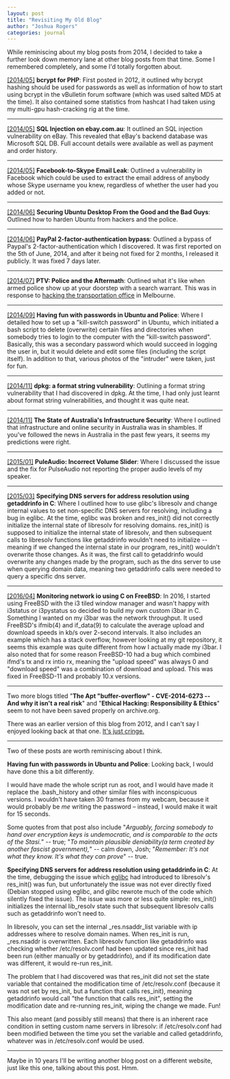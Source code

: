 ```yaml
---
layout: post
title: "Revisiting My Old Blog"
author: "Joshua Rogers"
categories: journal
---
```


While reminiscing about my blog posts from 2014, I decided to take a further look down memory lane at other blog posts from that time. Some I remembered completely, and some I'd totally forgotten about.

[[2014/05]](https://web.archive.org/web/20140529012212/http://blog.internot.info/2014/05/bcrypt-for-php.html) **bcrypt for PHP**: First posted in 2012, it outlined why bcrypt hashing should be used for passwords as well as information of how to start using bcrypt in the vBulletin forum software (which was used salted MD5 at the time). It also contained some statistics from hashcat I had taken using my multi-gpu hash-cracking rig at the time.

---

[[2014/05]](https://web.archive.org/web/20140527220316/http://blog.internot.info/2014/05/sql-injection-on-ebaycomau-subdomain.html) **SQL Injection on ebay.com.au**: It outlined an SQL injection vulnerability on eBay. This revealed that eBay's backend database was Microsoft SQL DB. Full account details were available as well as payment and order history.

---

[[2014/05]](https://web.archive.org/web/20140529012850/http://blog.internot.info/2014/05/facebook-skype-to-email-leak-3000-bounty.html) **Facebook-to-Skype Email Leak**: Outlined a vulnerability in Facebook which could be used to extract the email address of anybody whose Skype username you knew, regardless of whether the user had you added or not.

---

[[2014/06]](https://web.archive.org/web/20141110002053/http://blog.internot.info/2014/06/securing-ubuntu-desktop-from-bad-guys.html) **Securing Ubuntu Desktop From the Good and the Bad Guys**: Outlined how to harden Ubuntu from hackers and the police.

---

[[2014/06]](https://web.archive.org/web/20141016020023/http://blog.internot.info/2014/06/paypals-2-factor-authentication2fa-good.html) **PayPal 2-factor-authentication bypass**: Outlined a bypass of Paypal's 2-factor-authentication which I discovered. It was first reported on the 5th of June, 2014, and after it being not fixed for 2 months, I released it publicly. It was fixed 7 days later.

---

[[2014/07]](https://web.archive.org/web/20140811070231/http://blog.internot.info/2014/07/ptv-police-and-aftermath.html) **PTV: Police and the Aftermath**: Outlined what it's like when armed police show up at your doorstep with a search warrant. This was in response to [hacking the transportation office](http://www.wired.com/2014/01/teen-reported-security-hole) in Melbourne.

---

[[2014/09]](https://web.archive.org/web/20141101215526/http://blog.internot.info/2014/09/having-fun-with-passwords-in-ubuntu-re.html) **Having fun with passwords in Ubuntu and Police**: Where I detailed how to set up a "kill-switch password" in Ubuntu, which initiated a bash script to delete (overwrite) certain files and directories when somebody tries to login to the computer with the "kill-switch password". Basically, this was a secondary password which would succeed in logging the user in, but it would delete and edit some files (including the script itself). In addition to that, various photos of the "intruder" were taken, just for fun.

---

[[2014/11]](https://web.archive.org/web/20141109185045/http://blog.internot.info/2014/11/dpkg-format-string-vulnerability-cve.html ) **dpkg: a format string vulnerability**: Outlining a format string vulnerability that I had discovered in dpkg. At the time, I had only just learnt about format string vulnerabilities, and thought it was quite neat.

---

[[2014/11]](https://web.archive.org/web/20151006091259/http://blog.internot.info/2014/11/the-state-of-australian-infrastructure.html) **The State of Australia's Infrastructure Security**: Where I outlined that infrastructure and online security in Australia was in shambles. If you've followed the news in Australia in the past few years, it seems my predictions were right.

---

[[2015/01]](https://web.archive.org/web/20151005002923/http://blog.internot.info/2015/01/incorrect-volume-in-pulseaudio.html ) **PuleAudio: Incorrect Volume Slider**: Where I discussed the issue and the fix for PulseAudio not reporting the proper audio levels of my speaker.

---

[[2015/03]](https://web.archive.org/web/20151006091336/http://blog.internot.info/2015/03/specifying-dnsns-server-for-address.html) **Specifying DNS servers for address resolution using getaddrinfo in C**: Where I outlined how to use glibc's libresolv and change internal values to set non-specific DNS servers for resolving, including a bug in eglibc. At the time, eglibc was broken and res_init() did not correctly initialize the internal state of libresolv for resolving domains. res_init() is supposed to initialize the internal state of libresolv, and then subsequent calls to libresolv functions like getaddrinfo wouldn't need to initialize -- meaning if we changed the internal state in our program, res_init() wouldn't overwrite those changes. As it was, the first call to getaddrinfo would overwrite any changes made by the program, such as the dns server to use when querying domain data, meaning two getaddrinfo calls were needed to query a specific dns server.

---

[[2016/04]](https://web.archive.org/web/20160709071859/http://blog.internot.info/2016/04/monitoring-network-io-w-download-upload.html) **Monitoring network io using C on FreeBSD**: In 2016, I started using FreeBSD with the i3 tiled window manager and wasn't happy with i3status or i3pystatus so decided to build my own custom i3bar in C. Something I wanted on my i3bar was the network throughput. It used FreeBSD's ifmib(4) and if_data(9) to calculate the average upload and download speeds in kb/s over 2-second intervals. It also includes an example which has a stack overflow, however looking at my git repository, it seems this example was quite different from how I actually made my i3bar. I also noted that for some reason FreeBSD-10 had a bug which combined ifmd's tx and rx intio rx, meaning the "upload speed" was always 0 and "download speed" was a combination of download and upload. This was fixed in FreeBSD-11 and probably 10.x versions.

---

Two more blogs titled "**The Apt "buffer-overflow" - CVE-2014-6273 -- And why it isn't a real risk**" and "**Ethical Hacking: Responsibility & Ethics**" seem to not have been saved properly on archive.org.

There was an earlier version of this blog from 2012, and I can't say I enjoyed looking back at that one. [It's just cringe.](https://web.archive.org/web/20130202013711/http://www.internot.info/blog/)

---

Two of these posts are worth reminiscing about I think.

**Having fun with passwords in Ubuntu and Police**: Looking back, I would have done this a bit differently.

I would have made the whole script run as root, and I would have made it replace the .bash_history and other similar files with inconspicuous versions. I wouldn't have taken 30 frames from my webcam, because it would probably be _me_ writing the password – instead, I would make it wait for 15 seconds.

Some quotes from that post also include "_Arguably, forcing somebody to hand over encryption keys is undemocratic, and is comparable to the acts of the Stasi._" -- true; "_To maintain plausible deniability(a term created by another fascist government),_" -- calm down, Josh; "_Remember: It's not what they know. It's what they can prove_" -- true.

**Specifying DNS servers for address resolution using getaddrinfo in C**: At the time, debugging the issue which [eglibc](https://en.wikipedia.org/wiki/Glibc#Fork_and_variant) had introduced to libresolv's res_init() was fun, but unfortunately the issue was not ever directly fixed (Debian stopped using eglibc, and glibc rewrote much of the code which silently fixed the issue). The issue was more or less quite simple: res_init() initializes the internal lib_resolv state such that subsequent libresolv calls such as getaddrinfo won't need to.

In libresolv, you can set the internal _res.nsaddr_list variable with ip addresses where to resolve domain names. When res_init is run, _res.nsaddr is overwritten. Each libresolv function like getaddrinfo was checking whether /etc/resolv.conf had been updated since res_init had been run (either manually or by getaddrinfo), and if its modification date was different, it would re-run res_init.

The problem that I had discovered was that res_init did not set the state variable that contained the modification time of /etc/resolv.conf (because it was not set by res_init, but a function that calls res_init), meaning getaddrinfo would call "the function that calls res_init", setting the modification date and re-running res_init, wiping the change we made. Fun!

This also meant (and possibly still means) that there is an inherent race condition in setting custom name servers in libresolv: if /etc/resolv.conf had been modified between the time you set the variable and called getaddrinfo, whatever was in /etc/resolv.conf would be used.

---

Maybe in 10 years I'll be writing another blog post on a different website, just like this one, talking about this post. Hmm.
